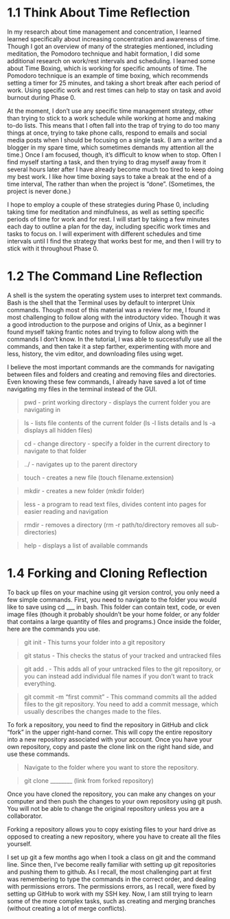 # 1.1 Think About Time Reflection

In my research about time management and concentration, I learned learned specifically about increasing concentration and awareness of time.  Though I got an overview of many of the strategies mentioned, including meditation, the Pomodoro technique and habit formation, I did some additional research on work/rest intervals and scheduling.  I learned some about Time Boxing, which is working for specific amounts of time.  The Pomodoro technique is an example of time boxing, which recommends setting a timer for 25 minutes, and taking a short break after each period of work.  Using specific work and rest times can help to stay on task and avoid burnout during Phase 0.

At the moment, I don’t use any specific time management strategy, other than trying to stick to a work schedule while working at home and making to-do lists.  This means that I often fall into the trap of trying to do too many things at once, trying to take phone calls, respond to emails and social media posts when I should be focusing on a single task. (I am a writer and a blogger in my spare time, which sometimes demands my attention all the time.)  Once I am focused, though, it’s difficult to know when to stop.  Often I find myself starting a task, and then trying to drag myself away from it several hours later after I have already become much too tired to keep doing my best work.  I like how time boxing says to take a break at the end of a time interval, The rather than when the project is “done”.  (Sometimes, the project is never done.)

I hope to employ a couple of these strategies during Phase 0, including taking time for meditation and mindfulness, as well as setting specific periods of time for work and for rest.  I will start by taking a few minutes each day to outline a plan for the day, including specific work times and tasks to focus on.  I will experiment with different schedules and time intervals until I find the strategy that works best for me, and then I will try to stick with it throughout Phase 0.

# 1.2 The Command Line Reflection

A shell is the system the operating system uses to interpret text commands.  Bash is the shell that the Terminal uses by default to interpret Unix commands.  Though most of this material was a review for me, I found it most challenging to follow along with the introductory video.  Though it was a good introduction to the purpose and origins of Unix, as a beginner I found myself taking frantic notes and trying to follow along with the commands I don’t know.  In the tutorial, I was able to successfully use all the commands, and then take it a step farther, experimenting with more and less, history, the vim editor, and downloading files using wget.

I believe the most important commands are the commands for navigating between files and folders and creating and removing files and directories.  Even knowing these few commands, I already have saved a lot of time navigating my files in the terminal instead of the GUI.

> pwd - print working directory - displays the current folder you are navigating in

> ls - lists file contents of the current folder (ls -l lists details and ls -a displays all hidden files)


> cd - change directory - specify a folder in the current directory to navigate to that folder

> ../ - navigates up to the parent directory

> touch - creates a new file (touch filename.extension)

> mkdir - creates a new folder (mkdir folder)

> less - a program to read text files, divides content into pages for easier reading and navigation

> rmdir - removes a directory (rm -r path/to/directory removes all sub-directories)

> help - displays a list of available commands

# 1.4 Forking and Cloning Reflection

To back up files on your machine using git version control, you only need a few simple commands.  First, you need to navigate to the folder you would like to save using cd ___ in bash.  This folder can contain text, code, or even image files (though it probably shouldn’t be your home folder, or any folder that contains a large quantity of files and programs.)  Once inside the folder, here are the commands you use.

> git init - This turns your folder into a git repository

> git status - This checks the status of your tracked and untracked files

> git add . - This adds all of your untracked files to the git repository, or you can instead add individual file names if you don’t want to track everything.

> git commit -m “first commit” - This command commits all the added files to the git repository.  You need to add a commit message, which usually describes the changes made to the files.

To fork a repository, you need to find the repository in GitHub and click “fork” in the upper right-hand corner.  This will copy the entire repository into a new repository associated with your account.  Once you have your own repository, copy and paste the clone link on the right hand side, and use these commands.

> Navigate to the folder where you want to store the repository.

> git clone ________ (link from forked repository)

Once you have cloned the repository, you can make any changes on your computer and then push the changes to your own repository using git push.  You will not be able to change the original repository unless you are a collaborator.

Forking a repository allows you to copy existing files to your hard drive as opposed to creating a new repository, where you have to create all the files yourself.

I set up git a few months ago when I took a class on git and the command line.  Since then, I’ve become really familiar with setting up git repositories and pushing them to github.  As I recall, the most challenging part at first was remembering to type the commands in the correct order, and dealing with permissions errors.  The permissions errors, as I recall, were fixed by setting up GitHub to work with my SSH key.  Now, I am still trying to learn some of the more complex tasks, such as creating and merging branches (without creating a lot of merge conflicts).
